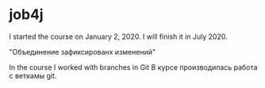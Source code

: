 # job4j
I started the course on January 2, 2020.
I will finish it in July 2020.

"Объединение зафиксированх изменений"

In the course I worked with branches in Git
В курсе производилась работа с веткамы git.